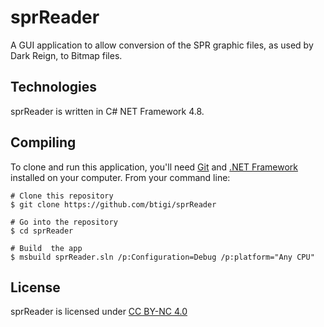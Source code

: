 # sprReader

A GUI application to allow conversion of the SPR graphic files, as used by Dark Reign, to Bitmap files.


## Technologies

sprReader is written in C# NET Framework 4.8.


## Compiling

To clone and run this application, you'll need [Git](https://git-scm.com) and [.NET Framework](https://dotnet.microsoft.com/) installed on your computer. From your command line:

```
# Clone this repository
$ git clone https://github.com/btigi/sprReader

# Go into the repository
$ cd sprReader

# Build  the app
$ msbuild sprReader.sln /p:Configuration=Debug /p:platform="Any CPU"
```


## License

sprReader is licensed under [CC BY-NC 4.0](https://creativecommons.org/licenses/by-nc/4.0/)